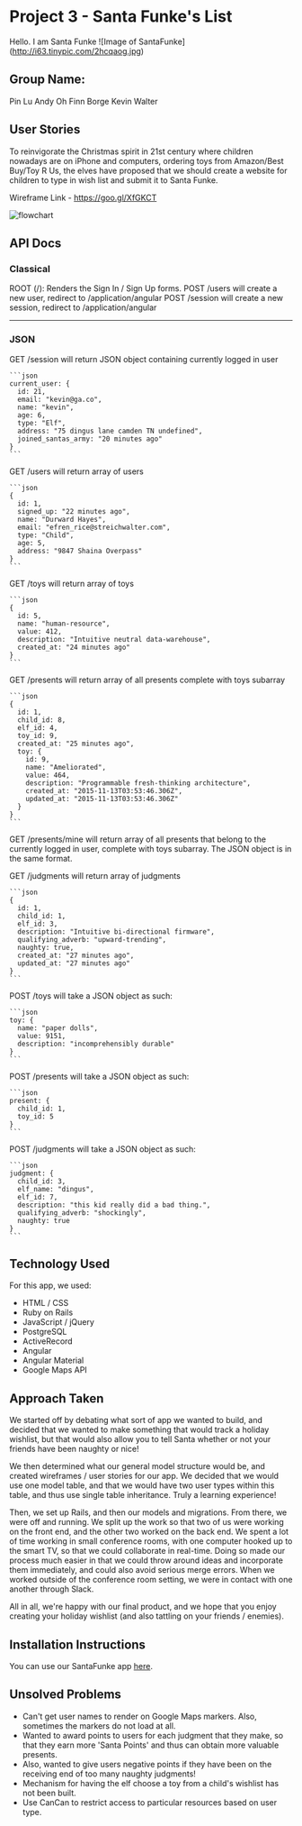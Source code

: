 # Project 3 - Santa Funke's List

Hello. I am Santa Funke
![Image of SantaFunke]
(http://i63.tinypic.com/2hcqaog.jpg)

## Group Name:
Pin Lu
Andy Oh
Finn Borge
Kevin Walter

## User Stories
To reinvigorate the Christmas spirit in 21st century where children nowadays are on iPhone and computers, ordering toys from Amazon/Best Buy/Toy R Us, the elves have proposed that we should create a website for children to type in wish list and submit it to Santa Funke.

Wireframe Link - https://goo.gl/XfGKCT

![flowchart](http://i63.tinypic.com/27xe69z.png)

## API Docs

### Classical

ROOT (/): Renders the Sign In / Sign Up forms.
POST /users will create a new user, redirect to /application/angular
POST /session will create a new session, redirect to /application/angular

---
### JSON

GET /session will return JSON object containing currently logged in user

    ```json
    current_user: {
      id: 21,
      email: "kevin@ga.co",
      name: "kevin",
      age: 6,
      type: "Elf",
      address: "75 dingus lane camden TN undefined",
      joined_santas_army: "20 minutes ago"
    }
    ```

GET /users will return array of users

    ```json
    {
      id: 1,
      signed_up: "22 minutes ago",
      name: "Durward Hayes",
      email: "efren_rice@streichwalter.com",
      type: "Child",
      age: 5,
      address: "9847 Shaina Overpass"
    }
    ```

GET /toys will return array of toys

    ```json
    {
      id: 5,
      name: "human-resource",
      value: 412,
      description: "Intuitive neutral data-warehouse",
      created_at: "24 minutes ago"
    }
    ```

GET /presents will return array of all presents complete with toys subarray

    ```json
    {
      id: 1,
      child_id: 8,
      elf_id: 4,
      toy_id: 9,
      created_at: "25 minutes ago",
      toy: {
        id: 9,
        name: "Ameliorated",
        value: 464,
        description: "Programmable fresh-thinking architecture",
        created_at: "2015-11-13T03:53:46.306Z",
        updated_at: "2015-11-13T03:53:46.306Z"
      }
    }
    ```

GET /presents/mine will return array of all presents that belong to the currently logged in user, complete with toys subarray. The JSON object is in the same format.

GET /judgments will return array of judgments

    ```json
    {
      id: 1,
      child_id: 1,
      elf_id: 3,
      description: "Intuitive bi-directional firmware",
      qualifying_adverb: "upward-trending",
      naughty: true,
      created_at: "27 minutes ago",
      updated_at: "27 minutes ago"
    }
    ```

POST /toys will take a JSON object as such:

    ```json
    toy: {
      name: "paper dolls",
      value: 9151,
      description: "incomprehensibly durable"
    }
    ```

POST /presents will take a JSON object as such:

    ```json
    present: {
      child_id: 1,
      toy_id: 5
    }
    ```

POST /judgments will take a JSON object as such:

    ```json
    judgment: {
      child_id: 3,
      elf_name: "dingus",
      elf_id: 7,
      description: "this kid really did a bad thing.",
      qualifying_adverb: "shockingly",
      naughty: true
    }
    ```

## Technology Used

For this app, we used:
* HTML / CSS
* Ruby on Rails
* JavaScript / jQuery
* PostgreSQL
* ActiveRecord
* Angular
* Angular Material
* Google Maps API

## Approach Taken

We started off by debating what sort of app we wanted to build, and decided that we wanted to make something that would track a holiday wishlist, but that would also allow you to tell Santa whether or not your friends have been naughty or nice!

We then determined what our general model structure would be, and created wireframes / user stories for our app. We decided that we would use one model table, and that we would have two user types within this table, and thus use single table inheritance. Truly a learning experience!

Then, we set up Rails, and then our models and migrations. From there, we were off and running. We split up the work so that two of us were working on the front end, and the other two worked on the back end. We spent a lot of time working in small conference rooms, with one computer hooked up to the smart TV, so that we could collaborate in real-time. Doing so made our process much easier in that we could throw around ideas and incorporate them immediately, and could also avoid serious merge errors. When we worked outside of the conference room setting, we were in contact with one another through Slack.

All in all, we're happy with our final product, and we hope that you enjoy creating your holiday wishlist (and also tattling on your friends / enemies). 

## Installation Instructions

You can use our SantaFunke app [here](https://santafunke.herokuapp.com/).

## Unsolved Problems
* Can't get user names to render on Google Maps markers. Also, sometimes the markers do not load at all.
* Wanted to award points to users for each judgment that they make, so that they earn more 'Santa Points' and thus can obtain more valuable presents.
* Also, wanted to give users negative points if they have been on the receiving end of too many naughty judgments!
* Mechanism for having the elf choose a toy from a child's wishlist has not been built.
* Use CanCan to restrict access to particular resources based on user type.
